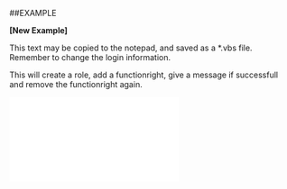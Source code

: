 

##EXAMPLE

**[New Example]**


This text may be copied to the notepad, and saved as a *.vbs file. Remember to change the login information.
 
This will create a role, add a functionright, give a message if successfull and remove the functionright again.


![](../../Examples/vbs/SORole.HasFunctionRight.vbs.txt)





